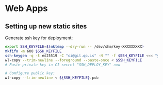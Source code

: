 # Web Apps

## Setting up new static sites


Generate ssh key for deployment:

```bash
export SSH_KEYFILE=$(mktemp --dry-run -- /dev/shm/key-XXXXXXXXX)
mkfifo -m 600 $SSH_KEYFILE
ssh-keygen -q -t ed25519 -C "ci@git.qo.is" -N "" -f $SSH_KEYFILE <<< "y\ny\n" &
wl-copy --trim-newline --foreground --paste-once < $SSH_KEYFILE
# Paste private key in CI secret "SSH_DEPLOY_KEY" now

# Configure public key:
wl-copy --trim-newline < ${SSH_KEYFILE}.pub
```
